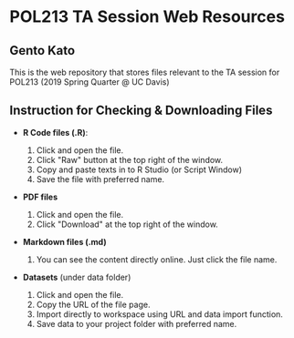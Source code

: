 # POL213 TA Session Web Resources
## Gento Kato

This is the web repository that stores files relevant to the TA session for POL213 (2019 Spring Quarter @ UC Davis)

## Instruction for Checking & Downloading Files

* **R Code files (.R)**:
  1. Click and open the file.
  2. Click "Raw" button at the top right of the window.
  3. Copy and paste texts in to R Studio (or Script Window)
  4. Save the file with preferred name.

* **PDF files**
  1. Click and open the file.
  2. Click "Download" at the top right of the window.

* **Markdown files (.md)**
  1. You can see the content directly online. Just click the file name.

* **Datasets** (under data folder)
  1. Click and open the file.
  2. Copy the URL of the file page.
  3. Import directly to workspace using URL and data import function.
  4. Save data to your project folder with preferred name.
